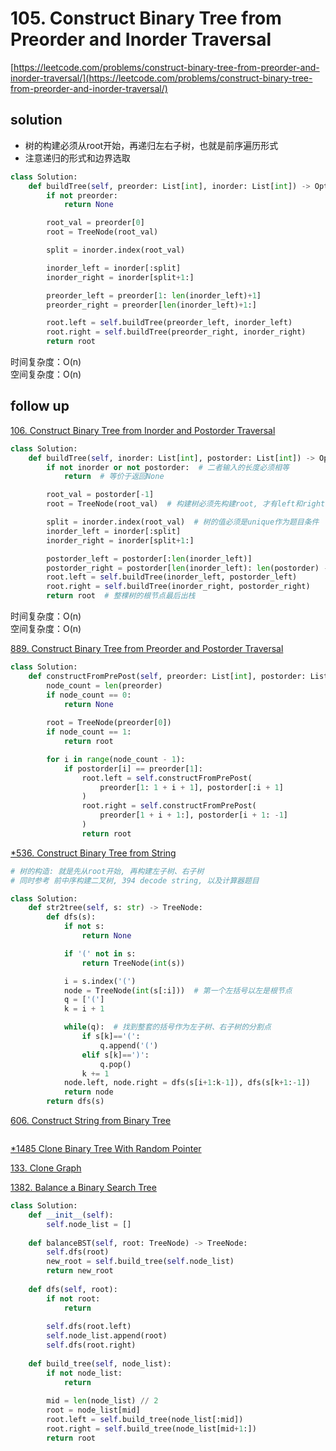 # 105. Construct Binary Tree from Preorder and Inorder Traversal
[https://leetcode.com/problems/construct-binary-tree-from-preorder-and-inorder-traversal/](https://leetcode.com/problems/construct-binary-tree-from-preorder-and-inorder-traversal/)


## solution

- 树的构建必须从root开始，再递归左右子树，也就是前序遍历形式
- 注意递归的形式和边界选取

```python
class Solution:
    def buildTree(self, preorder: List[int], inorder: List[int]) -> Optional[TreeNode]:
        if not preorder:
            return None

        root_val = preorder[0]
        root = TreeNode(root_val)

        split = inorder.index(root_val)

        inorder_left = inorder[:split]
        inorder_right = inorder[split+1:]

        preorder_left = preorder[1: len(inorder_left)+1]
        preorder_right = preorder[len(inorder_left)+1:]

        root.left = self.buildTree(preorder_left, inorder_left)
        root.right = self.buildTree(preorder_right, inorder_right)
        return root
```
时间复杂度：O(n) <br>
空间复杂度：O(n)


## follow up

[106. Construct Binary Tree from Inorder and Postorder Traversal](https://leetcode.com/problems/construct-binary-tree-from-inorder-and-postorder-traversal/)

```python
class Solution:
    def buildTree(self, inorder: List[int], postorder: List[int]) -> Optional[TreeNode]:
        if not inorder or not postorder:  # 二者输入的长度必须相等
            return  # 等价于返回None

        root_val = postorder[-1]
        root = TreeNode(root_val)  # 构建树必须先构建root, 才有left和right

        split = inorder.index(root_val)  # 树的值必须是unique作为题目条件
        inorder_left = inorder[:split]
        inorder_right = inorder[split+1:]

        postorder_left = postorder[:len(inorder_left)]
        postorder_right = postorder[len(inorder_left): len(postorder) - 1]
        root.left = self.buildTree(inorder_left, postorder_left)
        root.right = self.buildTree(inorder_right, postorder_right)
        return root  # 整棵树的根节点最后出栈
```
时间复杂度：O(n) <br>
空间复杂度：O(n)


[889. Construct Binary Tree from Preorder and Postorder Traversal](https://leetcode.com/problems/construct-binary-tree-from-preorder-and-postorder-traversal/description/)
```python
class Solution:
    def constructFromPrePost(self, preorder: List[int], postorder: List[int]) -> Optional[TreeNode]:
        node_count = len(preorder)
        if node_count == 0:
            return None
        
        root = TreeNode(preorder[0])
        if node_count == 1:
            return root        

        for i in range(node_count - 1):
            if postorder[i] == preorder[1]:
                root.left = self.constructFromPrePost(
                    preorder[1: 1 + i + 1], postorder[:i + 1]
                )
                root.right = self.constructFromPrePost(
                    preorder[1 + i + 1:], postorder[i + 1: -1]
                )
                return root
```


[*536. Construct Binary Tree from String](https://leetcode.com/problems/construct-binary-tree-from-string/description/)
```python
# 树的构造: 就是先从root开始, 再构建左子树、右子树
# 同时参考 前中序构建二叉树, 394 decode string, 以及计算器题目

class Solution:
    def str2tree(self, s: str) -> TreeNode:
        def dfs(s):
            if not s:
                return None

            if '(' not in s:
                return TreeNode(int(s))

            i = s.index('(')
            node = TreeNode(int(s[:i]))  # 第一个左括号以左是根节点
            q = ['(']
            k = i + 1

            while(q):  # 找到整套的括号作为左子树、右子树的分割点
                if s[k]=='(':
                    q.append('(')
                elif s[k]==')':
                    q.pop()
                k += 1
            node.left, node.right = dfs(s[i+1:k-1]), dfs(s[k+1:-1])
            return node
        return dfs(s)
```

[606. Construct String from Binary Tree](https://leetcode.com/problems/construct-string-from-binary-tree/description/)
```python

```

[*1485 Clone Binary Tree With Random Pointer](./1485.%20Clone%20Binary%20Tree%20With%20Random%20Pointer.md)


[133. Clone Graph](../08_bfs/133.%20Clone%20Graph.md)


[1382. Balance a Binary Search Tree](https://leetcode.com/problems/balance-a-binary-search-tree/)
```python
class Solution:
    def __init__(self):
        self.node_list = []
    
    def balanceBST(self, root: TreeNode) -> TreeNode:        
        self.dfs(root)
        new_root = self.build_tree(self.node_list)
        return new_root
    
    def dfs(self, root):
        if not root:
            return
        
        self.dfs(root.left)
        self.node_list.append(root)
        self.dfs(root.right)
    
    def build_tree(self, node_list):
        if not node_list:
            return
        
        mid = len(node_list) // 2
        root = node_list[mid]
        root.left = self.build_tree(node_list[:mid])
        root.right = self.build_tree(node_list[mid+1:])
        return root
```
